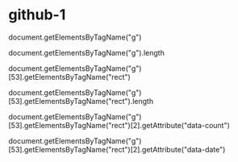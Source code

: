 # github-1

document.getElementsByTagName("g")

document.getElementsByTagName("g").length

document.getElementsByTagName("g")[53].getElementsByTagName("rect")

document.getElementsByTagName("g")[53].getElementsByTagName("rect").length

document.getElementsByTagName("g")[53].getElementsByTagName("rect")[2].getAttribute("data-count")

document.getElementsByTagName("g")[53].getElementsByTagName("rect")[2].getAttribute("data-date")

